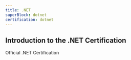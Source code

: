 ```yaml
---
title: .NET
superBlock: dotnet
certification: dotnet
---
```


## Introduction to the .NET Certification

Official .NET Certification
